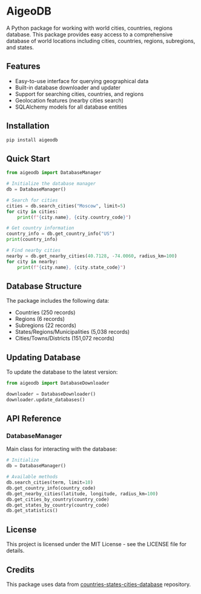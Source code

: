 # AigeoDB

A Python package for working with world cities, countries, regions database. This package provides easy access to a comprehensive database of world locations including cities, countries, regions, subregions, and states.

## Features

- Easy-to-use interface for querying geographical data
- Built-in database downloader and updater
- Support for searching cities, countries, and regions
- Geolocation features (nearby cities search)
- SQLAlchemy models for all database entities

## Installation

```bash
pip install aigeodb
```

## Quick Start

```python
from aigeodb import DatabaseManager

# Initialize the database manager
db = DatabaseManager()

# Search for cities
cities = db.search_cities("Moscow", limit=5)
for city in cities:
    print(f"{city.name}, {city.country_code}")

# Get country information
country_info = db.get_country_info("US")
print(country_info)

# Find nearby cities
nearby = db.get_nearby_cities(40.7128, -74.0060, radius_km=100)
for city in nearby:
    print(f"{city.name}, {city.state_code}")
```

## Database Structure

The package includes the following data:
- Countries (250 records)
- Regions (6 records)
- Subregions (22 records)
- States/Regions/Municipalities (5,038 records)
- Cities/Towns/Districts (151,072 records)

## Updating Database

To update the database to the latest version:

```python
from aigeodb import DatabaseDownloader

downloader = DatabaseDownloader()
downloader.update_databases()
```

## API Reference

### DatabaseManager

Main class for interacting with the database:

```python
# Initialize
db = DatabaseManager()

# Available methods
db.search_cities(term, limit=10)
db.get_country_info(country_code)
db.get_nearby_cities(latitude, longitude, radius_km=100)
db.get_cities_by_country(country_code)
db.get_states_by_country(country_code)
db.get_statistics()
```

## License

This project is licensed under the MIT License - see the LICENSE file for details.

## Credits

This package uses data from [countries-states-cities-database](https://github.com/dr5hn/countries-states-cities-database) repository.

